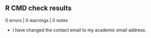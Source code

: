 ## R CMD check results

0 errors | 0 warnings | 0 notes

* I have changed the contact email to my academic email address.
